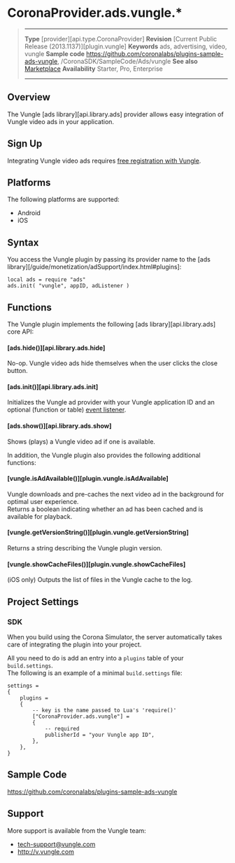 # CoronaProvider.ads.vungle.*

> --------------------- ------------------------------------------------------------------------------------------
> __Type__              [provider][api.type.CoronaProvider]
> __Revision__          [Current Public Release (2013.1137)][plugin.vungle]
> __Keywords__          ads, advertising, video, vungle
> __Sample code__       <https://github.com/coronalabs/plugins-sample-ads-vungle>, /CoronaSDK/SampleCode/Ads/vungle
> __See also__          [Marketplace](http://www.coronalabs.com/resources/plugins/)
> __Availability__      Starter, Pro, Enterprise
> --------------------- ------------------------------------------------------------------------------------------

## Overview

The Vungle [ads library][api.library.ads] provider allows easy integration of Vungle video ads in your application.

## Sign Up

Integrating Vungle video ads requires [free registration with Vungle](https://v.vungle.com/dashboard/signup).

## Platforms

The following platforms are supported:

* Android
* iOS

## Syntax

You access the Vungle plugin by passing its provider name to the [ads library][/guide/monetization/adSupport/index.html#plugins]:

	local ads = require "ads"
	ads.init( "vungle", appID, adListener )

## Functions

The Vungle plugin implements the following [ads library][api.library.ads] core API:

#### [ads.hide()][api.library.ads.hide]

No-op.  Vungle video ads hide themselves when the user clicks the close button.

#### [ads.init()][api.library.ads.init]

Initializes the Vungle ad provider with your Vungle application ID and an optional (function or table) 
[event listener](http://developer.coronalabs.com/content/events-and-listeners).

#### [ads.show()][api.library.ads.show]

Shows (plays) a Vungle video ad if one is available.


In addition, the Vungle plugin also provides the following additional functions:

#### [vungle.isAdAvailable()][plugin.vungle.isAdAvailable]

Vungle downloads and pre-caches the next video ad in the background for optimal user experience.  
Returns a boolean indicating whether an ad has been cached and is available for playback.

#### [vungle.getVersionString()][plugin.vungle.getVersionString]

Returns a string describing the Vungle plugin version.

#### [vungle.showCacheFiles()][plugin.vungle.showCacheFiles]

(iOS only) Outputs the list of files in the Vungle cache to the log.

## Project Settings

### SDK

When you build using the Corona Simulator, the server automatically takes care of integrating the plugin into your project.

All you need to do is add an entry into a `plugins` table of your `build.settings`.  
The following is an example of a minimal `build.settings` file:

``````
settings =
{
	plugins =
	{
		-- key is the name passed to Lua's 'require()'
		["CoronaProvider.ads.vungle"] =
		{
			-- required
			publisherId = "your Vungle app ID",
		},
	},		
}
``````

<!---
### Enterprise

TBD
-->

## Sample Code

<https://github.com/coronalabs/plugins-sample-ads-vungle>

## Support

More support is available from the Vungle team:

* <tech-support@vungle.com>
* <http://v.vungle.com>